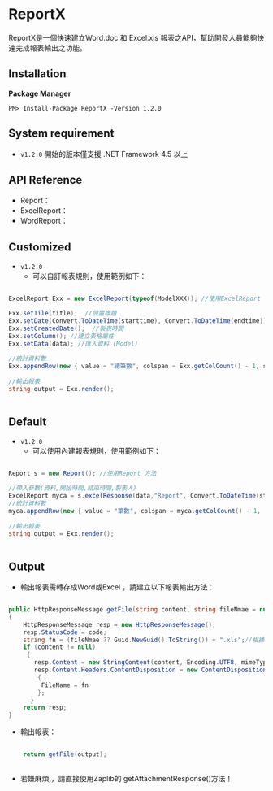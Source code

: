 # ReportX
ReportX是一個快速建立Word.doc 和 Excel.xls 報表之API，幫助開發人員能夠快速完成報表輸出之功能。

## Installation

**Package Manager**

```
PM> Install-Package ReportX -Version 1.2.0
```

## System requirement

* `v1.2.0` 開始的版本僅支援 .NET Framework 4.5 以上

## API Reference

* Report：
* ExcelReport：
* WordReport：


## Customized

* `v1.2.0`
  * 可以自訂報表規則，使用範例如下：  

```csharp

ExcelReport Exx = new ExcelReport(typeof(ModelXXX)); //使用ExcelReport 方法

Exx.setTile(title);  //設置標題
Exx.setDate(Convert.ToDateTime(starttime), Convert.ToDateTime(endtime)); //自訂時間區間
Exx.setCreatedDate();  //製表時間
Exx.setColumn(); //建立表格屬性
Exx.setData(data); //匯入資料 (Model)
            
//統計資料數
Exx.appendRow(new { value = "總筆數", colspan = Exx.getColCount() - 1, style = lastRowStyle }, data.Length);
            
//輸出報表
string output = Exx.render();
            
```

## Default

* `v1.2.0`
  * 可以使用內建報表規則，使用範例如下：  

```csharp

Report s = new Report(); //使用Report 方法

//帶入參數(資料,開始時間,結束時間,製表人)
ExcelReport myca = s.excelResponse(data,"Report", Convert.ToDateTime(starttime), Convert.ToDateTime(endtime), "SOL");
//統計資料數
myca.appendRow(new { value = "筆數", colspan = myca.getColCount() - 1, style = lastRowStyle }, data.Length);
            
//輸出報表
string output = Exx.render();
            
```
## Output 

 * 輸出報表需轉存成Word或Excel ，請建立以下報表輸出方法：  

```csharp

public HttpResponseMessage getFile(string content, string fileNmae = null, string mimeType = "application/octet-stream", HttpStatusCode code = HttpStatusCode.OK)
{
    HttpResponseMessage resp = new HttpResponseMessage();
    resp.StatusCode = code;
    string fn = (fileNmae ?? Guid.NewGuid().ToString()) + ".xls";//根據需求更改.xls 或 .doc
    if (content != null)
     {
       resp.Content = new StringContent(content, Encoding.UTF8, mimeType);
       resp.Content.Headers.ContentDisposition = new ContentDispositionHeaderValue("attachment")
        {
         FileName = fn
        };
      }
    return resp;
}

```
 * 輸出報表：  

```csharp

    return getFile(output);
    
```

* 若嫌麻煩,，請直接使用Zaplib的 getAttachmentResponse()方法！